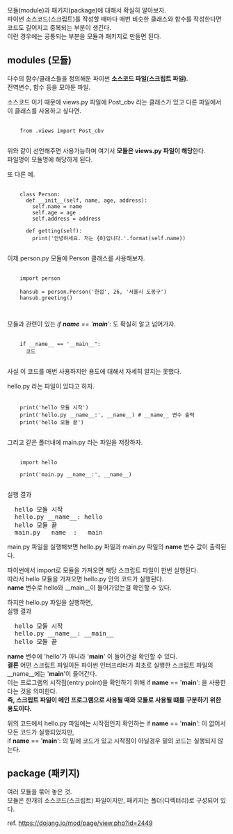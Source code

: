 모듈(module)과 패키지(package)에 대해서 확실히 알아보자.     
파이썬 소스코드(스크립트)를 작성할 때마다 매번 비슷한 클래스와 함수를 작성한다면 코드도 길어지고 중복되는 부분이 생긴다.    
이런 경우에는 공통되는 부분을 모듈과 패키지로 만들면 된다.   

   
## modules (모듈)    
다수의 함수/클래스들을 정의해둔 파이썬 **소스코드 파일(스크립트 파일)**.     
전역변수, 함수 등을 모아둔 파일.
   
소스코드 이기 때문에 views.py 파일에 Post_cbv 라는 클래스가 있고 다른 파일에서 이 클래스를 사용하고 싶다면.     
<pre>
  <code>
    from .views import Post_cbv
  </code>
</pre>
    
위와 같이 선언해주면 사용가능하며 여기서 **모듈은 views.py 파일이 해당**한다.     
파일명이 모듈명에 해당하게 된다.    
    
또 다른 예.     
<pre>
  <code>
    class Person:
      def __init__(self, name, age, address):
        self.name = name
        self.age = age
        self.address = address
        
      def getting(self):
        print('안녕하세요. 저는 {0}입니다.'.format(self.name))
  </code>
</pre>
    
이제 person.py 모듈에 Person 클래스를 사용해보자.     
    
<pre>
  <code>
    import person 
    
    hansub = person.Person('한섭', 26, '서울시 도봉구')
    hansub.greeting()
    
  </code>
</pre>
    
    
모듈과 관련이 있는  *if __name__ == '__main__':* 도 확실히 알고 넘어가자.     
      
<pre>
  <code>
    if __name__ == '__main__":
      코드
  </code>
</pre>
    
사실 이 코드를 매번 사용하지만 용도에 대해서 자세히 알지는 못했다.    
    
hello.py 라는 파일이 있다고 하자.     
<pre>
  <code>
    print('hello 모듈 시작')    
    print('hello.py __name__:', __name__) # __name__ 변수 출력    
    print('hello 모듈 끝')     
  </code>
</pre>

그리고 같은 폴더내에 main.py 라는 파일을 저장하자.    

<pre>
  <code>
    import hello
    
    print('main.py __name__:', __name__) 
  </code>
</pre>
    
실행 결과     
<pre>
  hello 모듈 시작     
  hello.py __name__: hello    
  hello 모듈 끝      
  main.py __name__: __main__    
</pre>
    
main.py 파일을 실행해보면 hello.py 파일과 main.py 파일의 __name__ 변수 값이 출력된다.       

파이썬에서 import로 모듈을 가져오면 해당 스크립트 파일이 한번 실행된다.     
따라서 hello 모듈을 가져오면 hello.py 안의 코드가 실행된다.      
__name__ 변수로 hello와 __main__이 들어가있는걸 확인할 수 있다.      
    
하지만 hello.py 파일을 실행하면,      
실행 결과     
<pre>
  hello 모듈 시작     
  hello.py __name__: __main__     
  hello 모듈 끝    
</pre>
    
__name__ 변수에 'hello'가 아니라 '__main__' 이 들어간걸 확인할 수 있다.     
**결론** 어떤 스크립트 파일이든 파이썬 인터프리터가 최초로 실행한 스크립트 파일의 __name__에는 '__main__'이 들어간다.      
이는 프로그램의 시작점(entry point)을 확인하기 위해 if __name__ == '__main__': 을 사용한다는 것을 의미한다.      
**즉, 스크립트 파일이 메인 프로그램으로 사용될 때와 모듈로 사용될 떄를 구분하기 위한 용도이다.**
   
위의 코드에서 hello.py 파일에는 시작점인지 확인하는 if __name__ == '__main__': 이 없어서 모든 코드가 실행되었지만,    
if __name__ == '__main__': 의 밑에 코드가 있고 시작점이 아닐경우 밑의 코드는 실행되지 않는다.     
      
    

## package (패키지)    
여러 모듈을 묶어 놓은 것.       
모듈은 한개의 소스코드(스크립트) 파일이지만, 패키지는 폴더(디렉터리)로 구성되어 있다.     

ref. https://dojang.io/mod/page/view.php?id=2449
